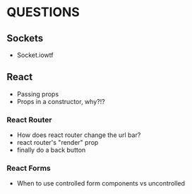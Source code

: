# QUESTIONS

## Sockets
* Socket.iowtf

## React
* Passing props
* Props in a constructor, why?!?

### React Router
  * How does react router change the url bar?
  * react router's "render" prop
  * finally do a back button

### React Forms
  * When to use controlled form components vs uncontrolled
